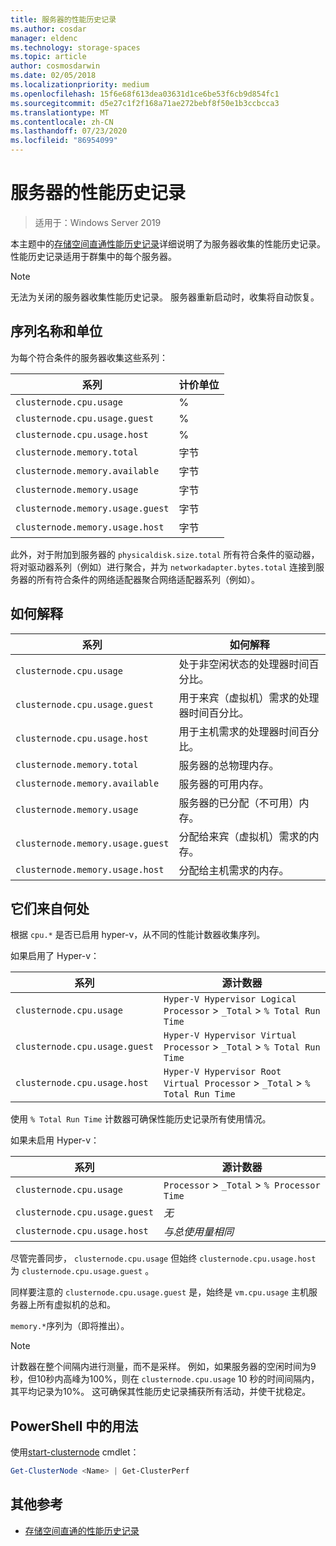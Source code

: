 ```yaml
---
title: 服务器的性能历史记录
ms.author: cosdar
manager: eldenc
ms.technology: storage-spaces
ms.topic: article
author: cosmosdarwin
ms.date: 02/05/2018
ms.localizationpriority: medium
ms.openlocfilehash: 15f6e68f613dea03631d1ce6be53f6cb9d854fc1
ms.sourcegitcommit: d5e27c1f2f168a71ae272bebf8f50e1b3ccbcca3
ms.translationtype: MT
ms.contentlocale: zh-CN
ms.lasthandoff: 07/23/2020
ms.locfileid: "86954099"
---
```

# <a name="performance-history-for-servers"></a>服务器的性能历史记录

> 适用于：Windows Server 2019

本主题中的[存储空间直通性能历史记录](performance-history.md)详细说明了为服务器收集的性能历史记录。 性能历史记录适用于群集中的每个服务器。

   > [!NOTE]
   > 无法为关闭的服务器收集性能历史记录。 服务器重新启动时，收集将自动恢复。

## <a name="series-names-and-units"></a>序列名称和单位

为每个符合条件的服务器收集这些系列：

| 系列                           | 计价单位    |
|----------------------------------|---------|
| `clusternode.cpu.usage`          | % |
| `clusternode.cpu.usage.guest`    | % |
| `clusternode.cpu.usage.host`     | % |
| `clusternode.memory.total`       | 字节   |
| `clusternode.memory.available`   | 字节   |
| `clusternode.memory.usage`       | 字节   |
| `clusternode.memory.usage.guest` | 字节   |
| `clusternode.memory.usage.host`  | 字节   |

此外，对于附加到服务器的 `physicaldisk.size.total` 所有符合条件的驱动器，将对驱动器系列（例如）进行聚合，并为 `networkadapter.bytes.total` 连接到服务器的所有符合条件的网络适配器聚合网络适配器系列（例如）。

## <a name="how-to-interpret"></a>如何解释

| 系列                           | 如何解释                                                      |
|----------------------------------|-----------------------------------------------------------------------|
| `clusternode.cpu.usage`          | 处于非空闲状态的处理器时间百分比。                        |
| `clusternode.cpu.usage.guest`    | 用于来宾（虚拟机）需求的处理器时间百分比。 |
| `clusternode.cpu.usage.host`     | 用于主机需求的处理器时间百分比。                    |
| `clusternode.memory.total`       | 服务器的总物理内存。                              |
| `clusternode.memory.available`   | 服务器的可用内存。                                   |
| `clusternode.memory.usage`       | 服务器的已分配（不可用）内存。                   |
| `clusternode.memory.usage.guest` | 分配给来宾（虚拟机）需求的内存。               |
| `clusternode.memory.usage.host`  | 分配给主机需求的内存。                                  |

## <a name="where-they-come-from"></a>它们来自何处

根据 `cpu.*` 是否已启用 hyper-v，从不同的性能计数器收集序列。

如果启用了 Hyper-v：

| 系列                           | 源计数器 |
|----------------------------------|----------------|
| `clusternode.cpu.usage`          | `Hyper-V Hypervisor Logical Processor` > `_Total` > `% Total Run Time`      |
| `clusternode.cpu.usage.guest`    | `Hyper-V Hypervisor Virtual Processor` > `_Total` > `% Total Run Time`      |
| `clusternode.cpu.usage.host`     | `Hyper-V Hypervisor Root Virtual Processor` > `_Total` > `% Total Run Time` |

使用 `% Total Run Time` 计数器可确保性能历史记录所有使用情况。

如果未启用 Hyper-v：

| 系列                           | 源计数器 |
|----------------------------------|----------------|
| `clusternode.cpu.usage`          | `Processor` > `_Total` > `% Processor Time` |
| `clusternode.cpu.usage.guest`    | *无* |
| `clusternode.cpu.usage.host`     | *与总使用量相同* |

尽管完善同步， `clusternode.cpu.usage` 但始终 `clusternode.cpu.usage.host` 为 `clusternode.cpu.usage.guest` 。

同样要注意的 `clusternode.cpu.usage.guest` 是，始终是 `vm.cpu.usage` 主机服务器上所有虚拟机的总和。

`memory.*`序列为（即将推出）。

  > [!NOTE]
  > 计数器在整个间隔内进行测量，而不是采样。 例如，如果服务器的空闲时间为9秒，但10秒内高峰为100%，则在 `clusternode.cpu.usage` 10 秒的时间间隔内，其平均记录为10%。 这可确保其性能历史记录捕获所有活动，并使干扰稳定。

## <a name="usage-in-powershell"></a>PowerShell 中的用法

使用[start-clusternode](/powershell/module/failoverclusters/get-clusternode) cmdlet：

```PowerShell
Get-ClusterNode <Name> | Get-ClusterPerf
```

## <a name="additional-references"></a>其他参考

- [存储空间直通的性能历史记录](performance-history.md)
